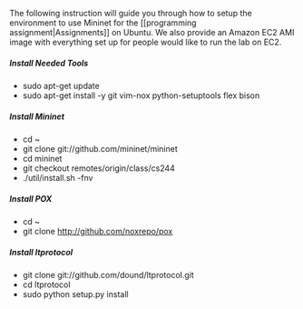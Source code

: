 The following instruction will guide you through how to setup the environment to use Mininet for the [[programming assignment|Assignments]] on Ubuntu. We also provide an Amazon EC2 AMI image with everything set up for people would like to run the lab on EC2. 

##### Install Needed Tools
* sudo apt-get update
* sudo apt-get install -y git vim-nox python-setuptools flex bison

##### Install Mininet
* cd ~
* git clone git://github.com/mininet/mininet
* cd mininet
* git checkout remotes/origin/class/cs244
* ./util/install.sh -fnv

##### Install POX
* cd ~
* git clone http://github.com/noxrepo/pox

##### Install ltprotocol 
* git clone git://github.com/dound/ltprotocol.git
* cd ltprotocol 
* sudo python setup.py install
